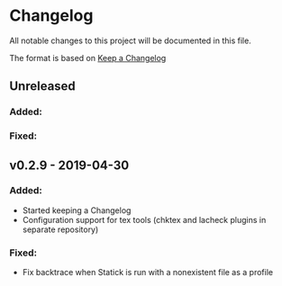 # Changelog

All notable changes to this project will be documented in this file.

The format is based on [Keep a Changelog](https://keepachangelog.com/en/1.0.0/)

## Unreleased
### Added:

### Fixed:

## v0.2.9 - 2019-04-30
### Added:
  - Started keeping a Changelog
  - Configuration support for tex tools (chktex and lacheck plugins in separate repository)

### Fixed:
  - Fix backtrace when Statick is run with a nonexistent file as a profile
